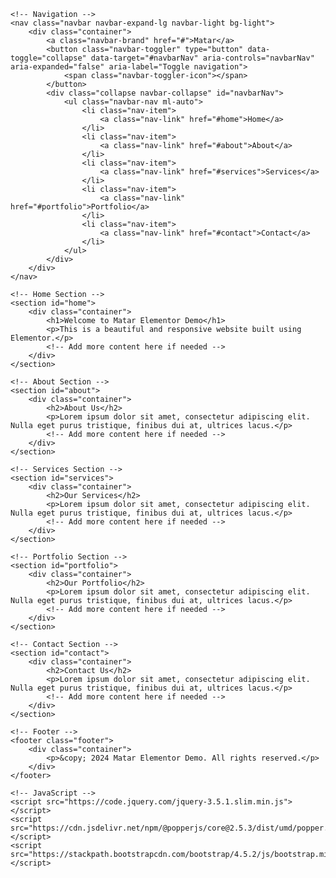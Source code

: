 <!DOCTYPE html>
<html lang="en">
<head>
    <meta charset="UTF-8">
    <meta name="viewport" content="width=device-width, initial-scale=1.0">
    <title>Matar Elementor Demo</title>
    <link rel="stylesheet" href="https://stackpath.bootstrapcdn.com/bootstrap/4.5.2/css/bootstrap.min.css">
    <link rel="stylesheet" href="style.css">
</head>
<body>

    <!-- Navigation -->
    <nav class="navbar navbar-expand-lg navbar-light bg-light">
        <div class="container">
            <a class="navbar-brand" href="#">Matar</a>
            <button class="navbar-toggler" type="button" data-toggle="collapse" data-target="#navbarNav" aria-controls="navbarNav" aria-expanded="false" aria-label="Toggle navigation">
                <span class="navbar-toggler-icon"></span>
            </button>
            <div class="collapse navbar-collapse" id="navbarNav">
                <ul class="navbar-nav ml-auto">
                    <li class="nav-item">
                        <a class="nav-link" href="#home">Home</a>
                    </li>
                    <li class="nav-item">
                        <a class="nav-link" href="#about">About</a>
                    </li>
                    <li class="nav-item">
                        <a class="nav-link" href="#services">Services</a>
                    </li>
                    <li class="nav-item">
                        <a class="nav-link" href="#portfolio">Portfolio</a>
                    </li>
                    <li class="nav-item">
                        <a class="nav-link" href="#contact">Contact</a>
                    </li>
                </ul>
            </div>
        </div>
    </nav>

    <!-- Home Section -->
    <section id="home">
        <div class="container">
            <h1>Welcome to Matar Elementor Demo</h1>
            <p>This is a beautiful and responsive website built using Elementor.</p>
            <!-- Add more content here if needed -->
        </div>
    </section>

    <!-- About Section -->
    <section id="about">
        <div class="container">
            <h2>About Us</h2>
            <p>Lorem ipsum dolor sit amet, consectetur adipiscing elit. Nulla eget purus tristique, finibus dui at, ultrices lacus.</p>
            <!-- Add more content here if needed -->
        </div>
    </section>

    <!-- Services Section -->
    <section id="services">
        <div class="container">
            <h2>Our Services</h2>
            <p>Lorem ipsum dolor sit amet, consectetur adipiscing elit. Nulla eget purus tristique, finibus dui at, ultrices lacus.</p>
            <!-- Add more content here if needed -->
        </div>
    </section>

    <!-- Portfolio Section -->
    <section id="portfolio">
        <div class="container">
            <h2>Our Portfolio</h2>
            <p>Lorem ipsum dolor sit amet, consectetur adipiscing elit. Nulla eget purus tristique, finibus dui at, ultrices lacus.</p>
            <!-- Add more content here if needed -->
        </div>
    </section>

    <!-- Contact Section -->
    <section id="contact">
        <div class="container">
            <h2>Contact Us</h2>
            <p>Lorem ipsum dolor sit amet, consectetur adipiscing elit. Nulla eget purus tristique, finibus dui at, ultrices lacus.</p>
            <!-- Add more content here if needed -->
        </div>
    </section>

    <!-- Footer -->
    <footer class="footer">
        <div class="container">
            <p>&copy; 2024 Matar Elementor Demo. All rights reserved.</p>
        </div>
    </footer>

    <!-- JavaScript -->
    <script src="https://code.jquery.com/jquery-3.5.1.slim.min.js"></script>
    <script src="https://cdn.jsdelivr.net/npm/@popperjs/core@2.5.3/dist/umd/popper.min.js"></script>
    <script src="https://stackpath.bootstrapcdn.com/bootstrap/4.5.2/js/bootstrap.min.js"></script>
</body>
</html>
